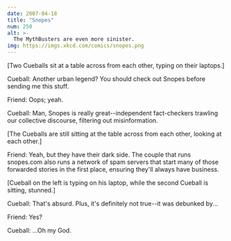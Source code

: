 ```yaml
---
date: 2007-04-18
title: "Snopes"
num: 250
alt: >-
  The MythBusters are even more sinister.
img: https://imgs.xkcd.com/comics/snopes.png
---
```

[Two Cueballs sit at a table across from each other, typing on their laptops.]

Cueball: Another urban legend? You should check out Snopes before sending me this stuff.

Friend: Oops; yeah.

Cueball: Man, Snopes is really great--independent fact-checkers trawling our collective discourse, filtering out misinformation.

[The Cueballs are still sitting at the table across from each other, looking at each other.]

Friend: Yeah, but they have their dark side. The couple that runs snopes.com also runs a network of spam servers that start many of those forwarded stories in the first place, ensuring they'll always have business.

[Cueball on the left is typing on his laptop, while the second Cueball is sitting, stunned.]

Cueball: That's absurd. Plus, it's definitely not true--it was debunked by...

Friend: Yes?

Cueball: ...Oh my God.